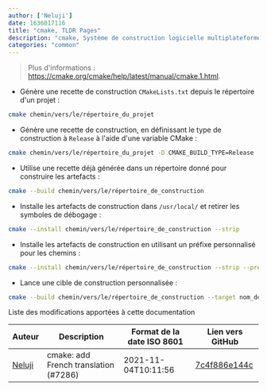 ```yaml
---
author: ['Neluji']
date: 1636017116
title: "cmake, TLDR Pages"
description: "cmake, Système de construction logicielle multiplateforme, qui permet de générer des recettes de construction pour les systèmes de construction natifs."
categories: "common"
---
```

> Plus d'informations : <https://cmake.org/cmake/help/latest/manual/cmake.1.html>.

- Génère une recette de construction `CMakeLists.txt` depuis le répertoire d'un projet :

```bash
cmake chemin/vers/le/répertoire_du_projet
```

- Génère une recette de construction, en définissant le type de construction à `Release` à l'aide d'une variable CMake :

```bash
cmake chemin/vers/le/répertoire_du_projet -D CMAKE_BUILD_TYPE=Release
```

- Utilise une recette déjà générée dans un répertoire donné pour construire les artefacts :

```bash
cmake --build chemin/vers/le/répertoire_de_construction
```

- Installe les artefacts de construction dans `/usr/local/` et retirer les symboles de débogage :

```bash
cmake --install chemin/vers/le/répertoire_de_construction --strip
```

- Installe les artefacts de construction en utilisant un préfixe personnalisé pour les chemins :

```bash
cmake --install chemin/vers/le/répertoire_de_construction --strip --prefix chemin/vers/le/répertoire
```

- Lance une cible de construction personnalisée :

```bash
cmake --build chemin/vers/le/répertoire_de_construction --target nom_de_la_cible
```
Liste des modifications apportées à cette documentation


Auteur | Description | Format de la date ISO 8601 | Lien vers GitHub
------|-----|-----|-----
[Neluji](mailto:38362829+Neluji@users.noreply.github.com) | cmake: add French translation (#7286) | 2021-11-04T10:11:56 | [7c4f886e144c](https://github.com/tldr-pages/tldr/commit/7c4f886e144c5c1ebaa9b938dbfff80d851e444d)

